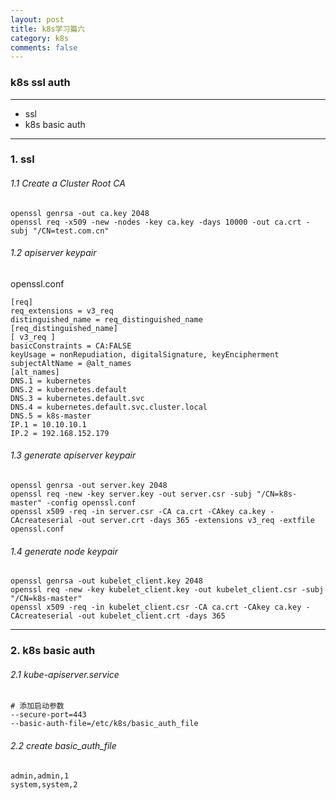 ```yaml
---
layout: post
title: k8s学习篇六 
category: k8s
comments: false
---
```


### k8s ssl auth

---

  * ssl
  * k8s basic auth
  
---

### 1. ssl 
###### 1.1 Create a Cluster Root CA

```
openssl genrsa -out ca.key 2048
openssl req -x509 -new -nodes -key ca.key -days 10000 -out ca.crt -subj "/CN=test.com.cn"
```

###### 1.2 apiserver keypair
openssl.conf

```
[req]
req_extensions = v3_req
distinguished_name = req_distinguished_name
[req_distinguished_name]
[ v3_req ]
basicConstraints = CA:FALSE
keyUsage = nonRepudiation, digitalSignature, keyEncipherment
subjectAltName = @alt_names
[alt_names]
DNS.1 = kubernetes
DNS.2 = kubernetes.default
DNS.3 = kubernetes.default.svc
DNS.4 = kubernetes.default.svc.cluster.local
DNS.5 = k8s-master
IP.1 = 10.10.10.1 
IP.2 = 192.168.152.179
```

###### 1.3 generate apiserver keypair


```
openssl genrsa -out server.key 2048
openssl req -new -key server.key -out server.csr -subj "/CN=k8s-master" -config openssl.conf
openssl x509 -req -in server.csr -CA ca.crt -CAkey ca.key -CAcreateserial -out server.crt -days 365 -extensions v3_req -extfile openssl.conf
```

###### 1.4 generate node keypair

```
openssl genrsa -out kubelet_client.key 2048
openssl req -new -key kubelet_client.key -out kubelet_client.csr -subj "/CN=k8s-master" 
openssl x509 -req -in kubelet_client.csr -CA ca.crt -CAkey ca.key -CAcreateserial -out kubelet_client.crt -days 365 
```

---

### 2. k8s basic auth

###### 2.1 kube-apiserver.service

```
# 添加启动参数
--secure-port=443
--basic-auth-file=/etc/k8s/basic_auth_file
```

###### 2.2 create basic_auth_file

```
admin,admin,1
system,system,2
```
